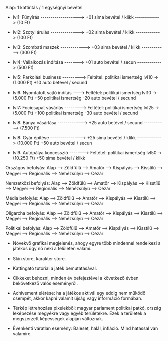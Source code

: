 <!------------------------------------------------------------------ 
---------------------------- Matek --------------------------------- 
------------------------------------------------------------------->

Alap: 1 kattintás / 1 egységnyi bevétel

<!------------------------------------------------------------------ 
---------------------------- Tőke ---------------------------------- 
------------------------------------------------------------------->

- lvl1: Fűnyírás -------------------> +01 sima bevétel / klikk ------------> (10 Ft)
- lvl2: Szotyi árulás --------------> +02 sima bevétel / klikk ------------> (100 Ft)
- lvl3: Szombati maszek ------------> +03 sima bevétel / klikk ------------> (300 Ft)
- lvl4: Vállalkozás indítása -------> +01 auto bevétel / secun ------------> (500 Ft)

- lvl5: Parkolási business ---------> Feltétel: politikai ismertség lvl10 -> (1.000 Ft)
                                      +10 auto betével / secund

- lvl6: Nyomtatott sajtó indítás ---> Feltétel: politikai ismertség lvl10 -> (5.000 Ft)
                                      +50 politikai ismertség
                                      -20 auto bevétel / secund

- lvl7: Focicsapat vásárlás --------> Feltétel: politikai ismertség lvl25 -> (5.000 Ft)
                                      +100 politikai ismertség
                                      -30 auto bevétel / secund

- lvl8: Bánya vásárlása ------------> +25 auto betével / secund -----------> (7.500 Ft)

- lvl8: Gyár építése ---------------> +25 sima bevétel / klikk ------------> (10.000 Ft)
                                      +50 auto bevétel / secun 

- lvl9: Autópálya koncesszió -------> Feltétel: politikai ismertség lvl50 -> (10.250 Ft)
                                      +50 sima bevétel / klikk

<!------------------------------------------------------------------ 
--------------------------- Szintek -------------------------------- 
------------------------------------------------------------------->

Országos befolyás:   Alap --> Zöldfülű --> Amatőr --> Kispályás --> Kisstílű --> Megyei --> Regionális --> Nehézsúlyú --> Cézár

Nemzetközi befolyás: Alap --> Zöldfülű --> Amatőr --> Kispályás --> Kisstílű --> Megyei --> Regionális --> Nehézsúlyú --> Cézár

Média befolyás:      Alap --> Zöldfülű --> Amatőr --> Kispályás --> Kisstílű --> Megyei --> Regionális --> Nehézsúlyú --> Cézár

Oligarcha befolyás:  Alap --> Zöldfülű --> Amatőr --> Kispályás --> Kisstílű --> Megyei --> Regionális --> Nehézsúlyú --> Cézár

Politikai befolyás:  Alap --> Zöldfülű --> Amatőr --> Kispályás --> Kisstílű --> Megyei --> Regionális --> Nehézsúlyú --> Cézár

<!------------------------------------------------------------------ 
------------------------ Funkciók bővítése ------------------------- 
------------------------------------------------------------------->

- Növekvő grafikai megjelenés, ahogy egyre több mindennel rendelkezi a játékos
úgy nő neki a felületen valami. 

- Skin store, karakter store.

- Kattingató tutorial a játék bemutatásával.

- Cikkeket behozni, minden év befejeztével a következő évben bekövetkező
valós eseményről. 

- Achivement elérése: ha a játékos aktivál egy eddig nem működő csempét, 
akkor kapni valamit újság vagy információ formában. 

- Térkép létrehozása pixelekből: magyar parlament politikai patkó, ország 
leképezése megyékre vagy egyéb területekre. Ezek a területek a megszerzett 
képességek alapján változnak. 

- Évenkénti váratlan esemény: Baleset, halál, infláció. Mind hatással van valamire. 
